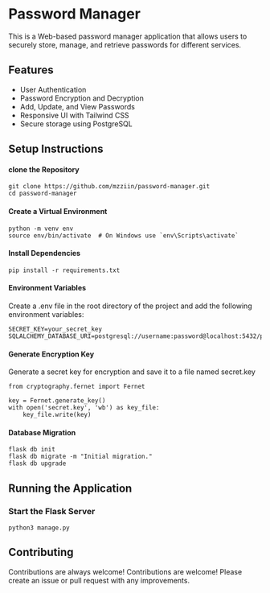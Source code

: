 
# Password Manager

This is a Web-based password manager application that allows users to securely store, manage, and retrieve passwords for different services.


## Features

- User Authentication
- Password Encryption and Decryption
- Add, Update, and View Passwords
- Responsive UI with Tailwind CSS
- Secure storage using PostgreSQL

##  Setup Instructions
#### clone the Repository
```
git clone https://github.com/mzziin/password-manager.git
cd password-manager

```
#### Create a Virtual Environment
```
python -m venv env
source env/bin/activate  # On Windows use `env\Scripts\activate`

```
#### Install Dependencies
```
pip install -r requirements.txt

```
#### Environment Variables
 Create a .env file in the root directory of the project and add the following environment variables:
```
SECRET_KEY=your_secret_key
SQLALCHEMY_DATABASE_URI=postgresql://username:password@localhost:5432/pswd_mngr

```

#### Generate Encryption Key
Generate a secret key for encryption and save it to a file named secret.key
```
from cryptography.fernet import Fernet

key = Fernet.generate_key()
with open('secret.key', 'wb') as key_file:
    key_file.write(key)

```
#### Database Migration
```
flask db init
flask db migrate -m "Initial migration."
flask db upgrade

```
## Running the Application
### Start the Flask Server
```
python3 manage.py

```
## Contributing

Contributions are always welcome!
Contributions are welcome! Please create an issue or pull request with any improvements.


